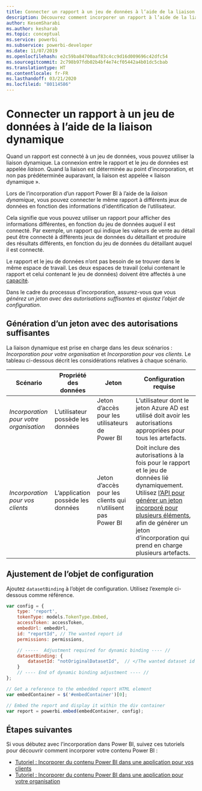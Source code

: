 ```yaml
---
title: Connecter un rapport à un jeu de données à l’aide de la liaison dynamique
description: Découvrez comment incorporer un rapport à l’aide de la liaison dynamique.
author: KesemSharabi
ms.author: kesharab
ms.topic: conceptual
ms.service: powerbi
ms.subservice: powerbi-developer
ms.date: 11/07/2019
ms.openlocfilehash: e2c59ba84700aaf83c4cc9d16d009696c42dfc54
ms.sourcegitcommit: 2c798b97fdb02b4bf4e74cf05442a4b01dc5cbab
ms.translationtype: HT
ms.contentlocale: fr-FR
ms.lasthandoff: 03/21/2020
ms.locfileid: "80114586"
---
```

# <a name="connect-a-report-to-a-dataset-using-dynamic-binding"></a>Connecter un rapport à un jeu de données à l’aide de la liaison dynamique 

Quand un rapport est connecté à un jeu de données, vous pouvez utiliser la liaison dynamique. La connexion entre le rapport et le jeu de données est appelée *liaison*. Quand la liaison est déterminée au point d’incorporation, et non pas prédéterminée auparavant, la liaison est appelée « liaison dynamique ».

Lors de l’incorporation d’un rapport Power BI à l’aide de la *liaison dynamique*, vous pouvez connecter le même rapport à différents jeux de données en fonction des informations d’identification de l’utilisateur.

Cela signifie que vous pouvez utiliser un rapport pour afficher des informations différentes, en fonction du jeu de données auquel il est connecté. Par exemple, un rapport qui indique les valeurs de vente au détail peut être connecté à différents jeux de données du détaillant et produire des résultats différents, en fonction du jeu de données du détaillant auquel il est connecté.

Le rapport et le jeu de données n’ont pas besoin de se trouver dans le même espace de travail. Les deux espaces de travail (celui contenant le rapport et celui contenant le jeu de données) doivent être affectés à une [capacité](azure-pbie-create-capacity.md).

Dans le cadre du processus d’incorporation, assurez-vous que vous *générez un jeton avec des autorisations suffisantes* et *ajustez l’objet de configuration*.

## <a name="generating-a-token-with-sufficient-permissions"></a>Génération d’un jeton avec des autorisations suffisantes

La liaison dynamique est prise en charge dans les deux scénarios : *Incorporation pour votre organisation* et *Incorporation pour vos clients*. Le tableau ci-dessous décrit les considérations relatives à chaque scénario.

|Scénario  |Propriété des données  |Jeton  |Configuration requise  |
|---------|---------|---------|---------|
|*Incorporation pour votre organisation*    |L’utilisateur possède les données         |Jeton d’accès pour les utilisateurs de Power BI         |L’utilisateur dont le jeton Azure AD est utilisé doit avoir les autorisations appropriées pour tous les artefacts.         |
|*Incorporation pour vos clients*     |L’application possède les données         |Jeton d’accès pour les clients qui n’utilisent pas Power BI         |Doit inclure des autorisations à la fois pour le rapport et le jeu de données lié dynamiquement. Utilisez [l’API pour générer un jeton incorporé pour plusieurs éléments](embed-sample-for-customers.md#multiEmbedToken), afin de générer un jeton d’incorporation qui prend en charge plusieurs artefacts.         |

## <a name="adjusting-the-config-object"></a>Ajustement de l’objet de configuration
Ajoutez `datasetBinding` à l’objet de configuration. Utilisez l’exemple ci-dessous comme référence.

```javascript
var config = {
    type: 'report',
    tokenType: models.TokenType.Embed,
    accessToken: accessToken,
    embedUrl: embedUrl,
    id: "reportId", // The wanted report id
    permissions: permissions,

    // -----  Adjustment required for dynamic binding ---- //
    datasetBinding: {
        datasetId: "notOriginalDatasetId",  // </The wanted dataset id
    }
    // ---- End of dynamic binding adjustment ---- //
};

// Get a reference to the embedded report HTML element
var embedContainer = $('#embedContainer')[0];

// Embed the report and display it within the div container
var report = powerbi.embed(embedContainer, config);
```

## <a name="next-steps"></a>Étapes suivantes

Si vous débutez avec l’incorporation dans Power BI, suivez ces tutoriels pour découvrir comment incorporer votre contenu Power BI :
* [Tutoriel : Incorporer du contenu Power BI dans une application pour vos clients](embed-sample-for-customers.md)
* [Tutoriel : Incorporer du contenu Power BI dans une application pour votre organisation](embed-sample-for-your-organization.md)